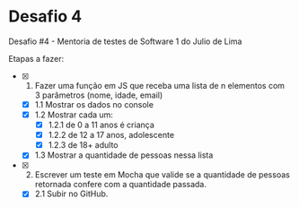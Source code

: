 # Desafio 4 
Desafio #4 - Mentoria de testes de Software 1 do Julio de Lima

Etapas a fazer:

- [x] 1. Fazer uma função em JS que receba uma lista de n elementos com 3 parâmetros (nome, idade, email)
  - [x] 1.1 Mostrar os dados no console
  - [x] 1.2 Mostrar cada um:
      - [x] 1.2.1 de 0 a 11 anos é criança
      - [x] 1.2.2 de 12 a 17 anos, adolescente 
      - [x] 1.2.3 de 18+ adulto
  - [x] 1.3 Mostrar a quantidade de pessoas nessa lista
- [x] 2. Escrever um teste em Mocha que valide se a quantidade de pessoas retornada confere com a quantidade passada.
  - [x] 2.1 Subir no GitHub.
